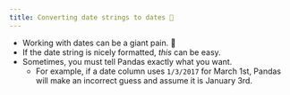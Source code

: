 ```yaml
---
title: Converting date strings to dates 📅
---
```


- Working with dates can be a giant pain. 👺
- If the date string is nicely formatted, _this_ can be easy.
- Sometimes, you must tell Pandas exactly what you want.
  - For example, if a date column uses `1/3/2017` for March 1st, Pandas will make an incorrect guess and assume it is January 3rd.
